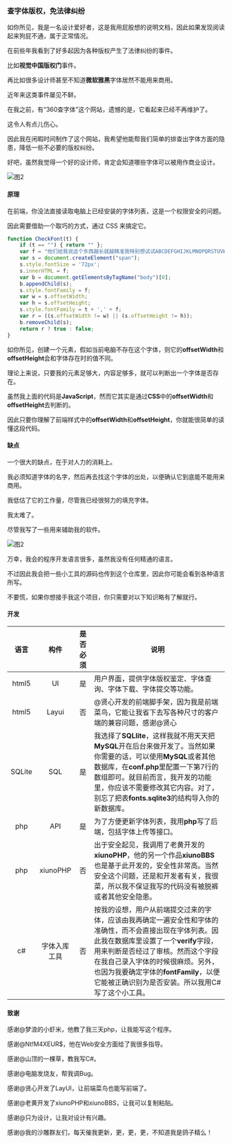 ### 查字体版权，免法律纠纷

如你所见，我是一名设计爱好者，这是我用屁股想的说明文档，因此如果发现阅读起来狗屁不通，属于正常情况。

在前些年我看到了好多起因为各种版权产生了法律纠纷的事件。

比如**视觉中国版权门**事件。

再比如很多设计师甚至不知道**微软雅黑**字体居然不能用来商用。

近年来这类事件屡见不鲜。

在我之前，有“360查字体”这个网站，遗憾的是，它看起来已经不再维护了。

这令人有点儿伤心。

因此我在闲暇时间制作了这个网站，我希望他能帮我们简单的排查出字体方面的隐患，降低一些不必要的版权纠纷。

好吧，虽然我觉得一个好的设计师，肯定会知道哪些字体可以被用作商业设计。

![图2](.\img\图1.jpg)

#### 原理

在前端，你没法直接读取电脑上已经安装的字体列表，这是一个权限安全的问题。

因此需要借助一个取巧的方式，通过 CSS 来搞定它。

```javascript
function CheckFont(t) {
    if (t == "") { return "" };
    var f = "他们给我说这个东西越长就越精准我特别想试试ABCDEFGHIJKLMNOPQRSTUVWXYZabcdefghijklmnopqrsyuvwxyz1234567890";
    var s = document.createElement("span");
    s.style.fontSize = '72px';
    s.innerHTML = f;
    var b = document.getElementsByTagName("body")[0];
    b.appendChild(s);
    s.style.fontFamily = f;
    var w = s.offsetWidth;
    var h = s.offsetHeight;
    s.style.fontFamily = t + ',' + f;
    var r = ((s.offsetWidth != w) || (s.offsetHeight != h));
    b.removeChild(s);
    return r ? true : false;
}
```

如你所见，创建一个元素，假如当前电脑不存在这个字体，则它的**offsetWidth**和**offsetHeight**会和字体存在时的值不同。

理论上来说，只要我的元素足够大，内容足够多，就可以判断出一个字体是否存在。

虽然我上面的代码是**JavaScript**，然而它其实是通过**CSS**中的**offsetWidth**和**offsetHeight**去判断的。

因此只要你理解了前端样式中的**offsetWidth**和**offsetHeight**，你就能很简单的读懂这段代码。

#### 缺点

一个很大的缺点，在于对人力的消耗上。

我必须知道字体的名字，然后再去找这个字体的出处，以便确认它到底能不能用来商用。

我低估了它的工作量，尽管我已经很努力的填充字体。

我太难了。

尽管我写了一些用来辅助我的软件。

![图2](.\img\图2.png)

万幸，我会的程序开发语言很多，虽然我没有任何精通的语言。

不过因此我会把一些小工具的源码也传到这个仓库里，因此你可能会看到各种语言所写。

不要慌，如果你想接手我这个项目，你只需要对以下知识略有了解就行。

#### 开发

|  语言  |     构件     | 是否必须 | 说明                                                         |
| :----: | :----------: | :------: | ------------------------------------------------------------ |
| html5  |      UI      |    是    | 用户界面，提供字体版权鉴定、字体查询、字体下载、字体提交等功能。 |
| html5  |    Layui     |    否    | @贤心开发的前端脚手架，因为我是前端菜鸟，它能让我省下去写各种尺寸的客户端的兼容问题，感谢@贤心 |
| SQLite |     SQL      |    是    | 我选择了**SQLlite**，这样我就不用天天把**MySQL**开在后台来做开发了。当然如果你需要的话，可以使用**MySQL**或者其他数据库，在**conf.php**里配置一下第7行的数组即可。就目前而言，我开发的功能里，你应该不需要修改其它内容。对了，别忘了把表**fonts.sqlite3**的结构导入你的新数据库。 |
|  php   |     API      |    是    | 为了方便更新字体列表，我用**php**写了后端，包括字体上传等接口。 |
|  php   |   xiunoPHP   |    否    | 出于安全起见，我调用了老黄开发的**xiunoPHP**，他的另一个作品**xiunoBBS**也是基于此开发的，安全性非常高。当然安全这个问题，还是和开发者有关，我很菜，所以我不保证我写的代码没有被脱裤或者其他安全隐患。 |
|   c#   | 字体入库工具 |    否    | 按我的设想，用户从前端提交过来的字体，应该由我再确定一遍安全性和字体的准确性，而不会直接出现在字体列表。因此我在数据库里设置了一个**verify**字段，用来判断是否经过了审核。然而这个字段在我自己录入字体的时候很麻烦。另外，也因为我要确定字体的**fontFamily**，以便它能被正确识别为是否安装。所以我用C#写了这个小工具。 |

#### 致谢

感谢@梦浪的小虾米，他教了我三天php，让我能写这个程序。

感谢@Nt!M4XEUR$，他在Web安全方面给了我很多指导。

感谢@山顶的一棵草，教我写C#。

感谢@电脑发烧友，帮我调Bug。

感谢@贤心开发了LayUI，让前端菜鸟也能写前端了。

感谢@老黄开发了xiunoPHP和xiunoBBS，让我可以复制粘贴。

感谢@只为设计，让我对设计有兴趣。

感谢@我的沙雕群友们，每天催我更新，更，更，更，不知道我是鸽子精么！